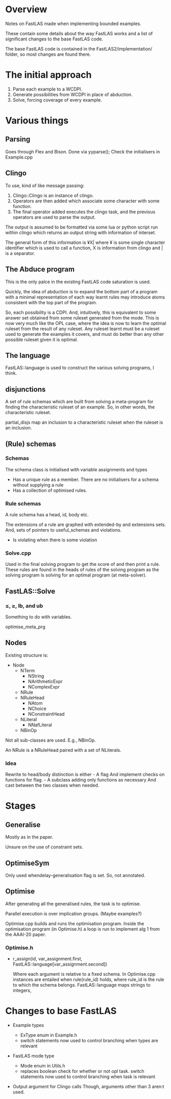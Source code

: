# Overview

Notes on FastLAS made when implementing bounded examples.

These contain some details about the way FastLAS works and a list of significant changes to the base FastLAS code.

The base FastLAS code is contained in the FastLAS2/implementation/ folder, so most changes are found there.

# The initial approach

1. Parse each example to a WCDPI.
2. Generate possibilities from WCDPI in place of abduction.
3. Solve, forcing coverage of every example.

# Various things

## Parsing

Goes through Flex and Bison.
Done via yyparse();
Check the initialisers in Example.cpp

## Clingo

To use, kind of like message passing:

1. Clingo::Clingo is an instance of clingo.
2. Operators are then added which associate some character with some function.
3. The final operator added executes the clingo task, and the previous operators are used to parse the output.

The output is assumed to be formatted via some lua or python script run within clingo which returns an output string with information of interset.

The general form of this information is ¥X| where ¥ is some single character identifier which is used to call a function, X is information from clingo and | is a separator.

## The Abduce program

This is the only palce in the existing FastLAS code saturation is used.

Quickly, the idea of abduction is to expand the bottom part of a program with a minimal representation of each way learnt rules may introduce atoms consistent with the top part of the program.

So, each possibility is a CDPI.
And, intuitively, this is equivalent to some answer set obtained from some ruleset generated from the mode.
This is now very much like the OPL case, where the idea is now to learn the optimal ruleset from the result of any ruleset.
Any ruleset learnt must be a ruleset used to generate the examples it covers, and must do better than any other possible ruleset given it is optimal.

## The language

FastLAS::language is used to construct the various solving programs, I think.

## disjunctions

A set of rule schemas which are built from solving a meta-program for finding the characteristic ruleset of an example.
So, in other words, the characteristic ruleset.

partial_disjs map an inclusion to a characteristic ruleset when the ruleset is an inclusion.

## (Rule) schemas

### Schemas

The schema class is initialised with variable assignments and types

- Has a unique rule as a member.
  There are no initialisers for a schema without supplying a rule
- Has a collection of optimised rules.

### Rule schemas

A rule schema has a head, id, body etc.

The extensions of a rule are graphed with extended-by and extensions sets.
And, sets of pointers to useful_schemas and violations.

- Is violating when there is some violation

### Solve.cpp

Used in the final solving program to get the score of and then print a rule.
These rules are found in the heads of rules of the solving program as the solving program is solving for an optimal program (at meta-solver).


## FastLAS::Solve

### ≤, ≥, lb, and ub

Something to do with variables.

optimise_meta_prg

## Nodes

Existing structure is:

- Node
  - NTerm
	- NString
	- NArithmeticExpr
	- NComplexExpr
  - NRule
  - NRuleHead
	- NAtom
	- NChoice
	- NConstraintHead
  - NLiteral
	- NNafLiteral
  - NBinOp

Not all sub-classes are used.
E.g., NBinOp.

An NRule is a NRuleHead paired with a set of NLiterals.

### Idea

Rewrite to head/body distinction is either
	- A flag
		And implement checks on functions for flag.
	- A subclass adding only functions as necessary
		And cast between the two classes when needed.

# Stages

## Generalise

Mostly as in the paper.

Unsure on the use of constraint sets.

## OptimiseSym

Only used whendelay-generalisation flag is set.
So, not annotated.

## Optimise

After generating all the generalised rules, the task is to optimise.

Parallel execution is over implication groups.
(Maybe examples?)

Optimise.cpp builds and runs the optimisation program.
Inside the optimisation program (in Optimise.h) a loop is run to implement alg 1 from the AAAI-20 paper.

### Optimise.h

- r_assign(id,
	       var_assignment.first,
		   FastLAS::language[var_assignment.second])

  Where each argument is relative to a fixed schema.
  In Optimise.cpp instances are entailed when rule(rule_id) holds, where rule_id is the rule to which the schema belongs.
  FastLAS::language maps strings to integers,




# Changes to base FastLAS

- Example types
  - ExType enum in Example.h
  - switch statements now used to control branching when types are relevant

- FastLAS mode type
  - Mode enum in Utils.h
  - replaces boolean check for whether or not opl task.
	switch statements now used to control branching when task is relevant

- Output argument for Clingo calls
  Though, arguments other than 3 aren:t used.
